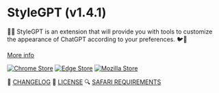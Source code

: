 # StyleGPT (v1.4.1)

🤖🧩 StyleGPT is an extension that will provide you with tools to customize the appearance of ChatGPT according to your preferences. 🐦🌈

[More info](https://github.com/pigeonposse/stylegpt)

[![Chrome Store](https://img.shields.io/badge/Chrome%20Store-grey?style=for-the-badge&logo=googlechrome&logoColor=white)](https://chrome.google.com/webstore/detail/stylegpt/khoggafmiibmeihpkpbkllkkdfhmokoj)
[![Edge Store](https://img.shields.io/badge/Edge%20Store-grey?style=for-the-badge&logo=microsoftstore&logoColor=white)](https://microsoftedge.microsoft.com/addons/detail/gkcagmallcghkmmidopechceeibnojmb)
[![Mozilla Store](https://img.shields.io/badge/Mozilla%20Store-grey?style=for-the-badge&logo=firefoxbrowser&logoColor=white)](https://addons.mozilla.org/firefox/addon/stylegpt/)

📝 [CHANGELOG](https://github.com/pigeonposse/stylegpt/blob/main/CHANGELOG.md)
📜 [LICENSE](https://github.com/pigeonposse/stylegpt/blob/main/LICENSE)
🔍 [SAFARI REQUIREMENTS](https://github.com/pigeonposse/stylegpt/blob/1.4.1/docs/safari-unsigned-info.md)
